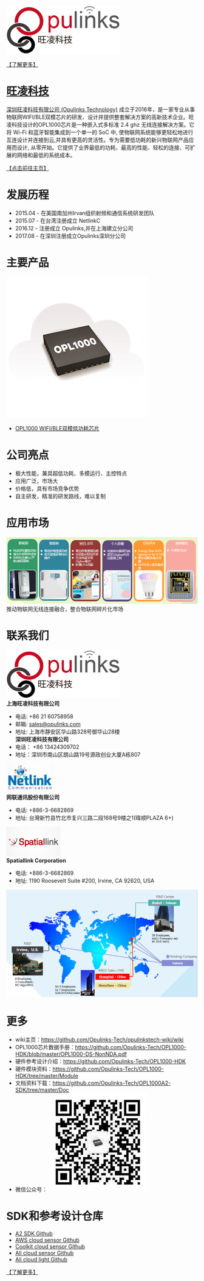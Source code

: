 ![avatar](https://github.com/Opulinks-Tech/OpulinksTech-WIKI/blob/master/opulinks_logo.png)  

[【了解更多】](https://github.com/Opulinks-Tech/OpulinksTech-WIKI/wiki)

# [旺凌科技](https://github.com/Opulinks-Tech/OpulinksTech-WIKI/wiki)

[深圳旺凌科技有限公司 (Opulinks Technology)](https://opulinks.com/zh/) 成立于2016年，是一家专业从事物联网WIFI/BLE双模芯片的研发、设计并提供整套解决方案的高新技术企业。旺凌科技设计的OPL1000芯片是一种嵌入式多标准 2.4 ghz 无线连接解决方案。它将 Wi-Fi 和蓝牙智能集成到一个单一的 SoC 中, 使物联网系统能够更轻松地进行互连设计并连接到云,并具有更高的灵活性。专为需要低功耗的新兴物联网产品应用而设计, 从零开始。它提供了业界最低的功耗、最高的性能、轻松的连接、可扩展的网络和最低的系统成本。

[【点击前往主页】](https://github.com/Opulinks-Tech/OpulinksTech-WIKI/wiki)

# 发展历程

* 2015.04 - 在美国南加州Irvan组织射频和通信系统研发团队
* 2015.07 - 在台湾注册成立 NetlinkC
* 2016.12 - 注册成立 Opulinks,并在上海建立分公司
* 2017.08 - 在深圳注册成立Opulinks深圳分公司

# 主要产品
![avatar](https://github.com/Opulinks-Tech/OpulinksTech-WIKI/blob/master/OPL1000_picture.png)
* [OPL1000 WIFI/BLE双模低功耗芯片](https://opulinks.com/zh/products/)  

# 公司亮点
* 极大性能，兼具超低功耗、多模运行、主控特点
* 应用广泛，市场大
* 价格低，具有市场竞争优势
* 自主研发，精准的研发路线，难以复制

# 应用市场
![Key_Selling_Point ](https://github.com/Opulinks-Tech/OpulinksTech-WIKI/blob/master/KPS.PNG)  
推动物联网无线连接融合，整合物联网碎片化市场  

# 联系我们  
![avatar](https://github.com/Opulinks-Tech/OpulinksTech-WIKI/blob/master/opulinks_logo.png)  
**上海旺凌科技有限公司**
* 电话:  +86 21 60758958 
* 邮箱:  sales@opulinks.com  
* 地址: 上海市静安区华山路328号御华山28楼  
**深圳旺凌科技有限公司**
* 电话： +86 13424309702  
* 地址：深圳市南山区朗山路19号源政创业大厦A栋807
  
![Netlink](https://github.com/Opulinks-Tech/OpulinksTech-WIKI/blob/master/Netlink.PNG)  
**网联通讯股份有限公司**
* 电话:  +886-3-6682869
* 地址: 台灣新竹县竹北市复兴三路二段168号9楼之1(暐顺PLAZA 6+)
  
![Spatiallink](https://github.com/Opulinks-Tech/OpulinksTech-WIKI/blob/master/Spatiallink.PNG)  
**Spatiallink Corporation**
* 电话:  +886-3-6682869
* 地址: 1190 Roosevelt Suite #200, Irvine, CA 92620, USA
  
![location](https://github.com/Opulinks-Tech/OpulinksTech-WIKI/blob/master/location.PNG)

# 更多
* wiki主页：https://github.com/Opulinks-Tech/opulinkstech-wiki/wiki  
* OPL1000芯片数据手册：https://github.com/Opulinks-Tech/OPL1000-HDK/blob/master/OPL1000-DS-NonNDA.pdf 
* 硬件参考设计介绍：https://github.com/Opulinks-Tech/OPL1000-HDK
* 硬件模块资料：https://github.com/Opulinks-Tech/OPL1000-HDK/tree/master/Module
* 文档资料下载：https://github.com/Opulinks-Tech/OPL1000A2-SDK/tree/master/Doc 
* 微信公众号：
![avatar](https://github.com/Opulinks-Tech/OpulinksTech-WIKI/blob/master/Opulinks_WeChatOfficialAccounts.jpg)  


# SDK和参考设计仓库
* [A2 SDK Github](https://github.com/Opulinks-Tech/OPL1000A2-SDK.git)
* [AWS cloud sensor Github](https://github.com/Opulinks-Tech/OPL1000A2-Sensor-Device-Reference-Code-Aws-Cloud-with-MQTT.git)
* [Coolkit cloud sensor Github](https://github.com/Opulinks-Tech/OPL1000A2-Sensor-Device-Reference-Code-Coolkit-Cloud-with-HTTPS.git)
* [Ali cloud sensor Github](https://github.com/Opulinks-Tech/OPL1000A2-Sensor-Device-Reference-Code-Ali-Cloud-with-MQTT.git)
* [Ali cloud light Github](https://github.com/Opulinks-Tech/OPL1000A2-Light-Control-Reference-Code-Ali-Cloud-with-MQTT.git)

[【了解更多】](https://github.com/Opulinks-Tech/OpulinksTech-WIKI/wiki)

